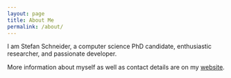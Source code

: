 ```yaml
---
layout: page
title: About Me
permalink: /about/
---
```


I am Stefan Schneider, a computer science PhD candidate, enthusiastic researcher, and passionate developer.

More information about myself as well as contact details are on my [website](https://stefanbschneider.github.io/).

